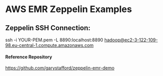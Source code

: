 # AWS EMR Zeppelin Examples

## Zeppelin SSH Connection:

ssh -i YOUR-PEM.pem -L 8890:localhost:8890 hadoop@ec2-3-122-109-98.eu-central-1.compute.amazonaws.com


#### Reference Repository

https://github.com/garystafford/zeppelin-emr-demo
